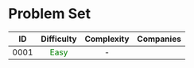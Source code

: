 # Problem Set

<table>
  <thead>
    <tr>
      <th style="text-align: center;">ID</th>
      <th style="text-align: center;">Difficulty</th>
      <th style="text-align: center;">Complexity</th>
      <th style="text-align: center;">Companies</th>
    </tr>
  </thead>
  <tbody>
    <tr>
      <td style="text-align: center;">0001</td>
      <td style="text-align: center; color: green;">Easy</td>
      <td style="text-align: center;">-</td>
      <td></td>
    </tr>
  </tbody>
</table>
